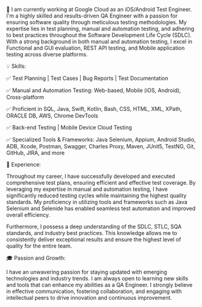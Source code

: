 🔭 I am currently working at Google Cloud as an iOS/Android Test Engineer.
I'm a highly skilled and results-driven QA Engineer with a passion for ensuring software quality through meticulous testing methodologies. My expertise lies in test planning, manual and automation testing, and adhering to best practices throughout the Software Development Life Cycle (SDLC). With a strong background in both manual and automation testing, I excel in Functional and GUI evaluation, REST API testing, and Mobile application testing across diverse platforms.

💡 Skills:

✅ Test Planning | Test Cases | Bug Reports | Test Documentation

✅ Manual and Automation Testing: Web-based, Mobile (iOS, Android), Cross-platform

✅ Proficient in SQL, Java, Swift, Kotlin, Bash, CSS, HTML, XML, XPath, ORACLE DB, AWS, Chrome DevTools

✅ Back-end Testing | Mobile Device Cloud Testing

✅ Specialized Tools & Frameworks: Java Selenium, Appium, Android Studio, ADB, Xcode, Postman, Swagger, Charles Proxy, Maven, JUnit5, TestNG, Git, GitHub, JIRA, and more

💼 Experience:

Throughout my career, I have successfully developed and executed comprehensive test plans, ensuring efficient and effective test coverage. By leveraging my expertise in manual and automation testing, I have significantly reduced testing cycles while maintaining the highest quality standards. My proficiency in utilizing tools and frameworks such as Java Selenium and Selenide has enabled seamless test automation and improved overall efficiency.

Furthermore, I possess a deep understanding of the SDLC, STLC, SQA standards, and industry best practices. This knowledge allows me to consistently deliver exceptional results and ensure the highest level of quality for the entire team.

🎓 Passion and Growth:

I have an unwavering passion for staying updated with emerging technologies and industry trends. I am always open to learning new skills and tools that can enhance my abilities as a QA Engineer. I strongly believe in effective communication, fostering collaboration, and engaging with intellectual peers to drive innovation and continuous improvement.
